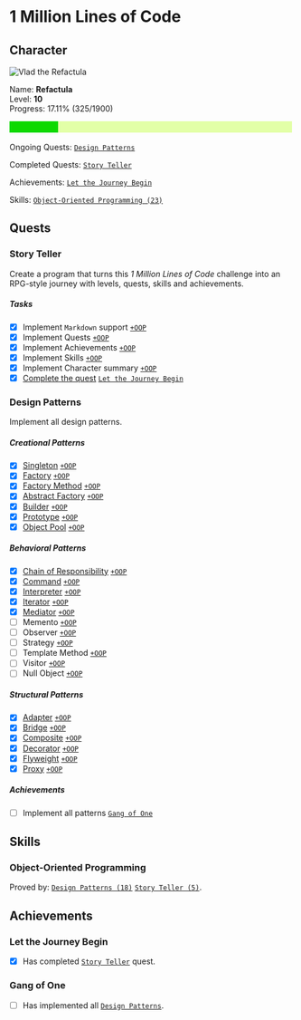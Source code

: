 # 1 Million Lines of Code

## Character

<img src="https://github.com/Refactula.png" alt="Vlad the Refactula" width="200px"/>

Name: **Refactula**  
Level: **10**  
Progress: 17.11% (325/1900)  

![Progress: 17.11%](Story/files/progress-bar.png)

Ongoing Quests: [`Design Patterns`](#design-patterns)

Completed Quests: [`Story Teller`](#story-teller)

Achievements: [`Let the Journey Begin`](#let-the-journey-begin)

Skills: [`Object-Oriented Programming (23)`](#object-oriented-programming)

## Quests

### Story Teller

Create a program that turns this *1 Million Lines of Code* challenge into an RPG-style journey with levels, quests, skills and achievements.

##### Tasks

* [x] Implement `Markdown` support [`+OOP`](#object-oriented-programming)
* [x] Implement Quests [`+OOP`](#object-oriented-programming)
* [x] Implement Achievements [`+OOP`](#object-oriented-programming)
* [x] Implement Skills [`+OOP`](#object-oriented-programming)
* [x] Implement Character summary [`+OOP`](#object-oriented-programming)
* [x] [Complete the quest](Story/src/main/java/refactula/story) [`Let the Journey Begin`](#let-the-journey-begin)

### Design Patterns

Implement all design patterns.

##### Creational Patterns

* [x] [Singleton](DesignPatterns/src/main/java/refactula/design/patterns/creational/singleton) [`+OOP`](#object-oriented-programming)
* [x] [Factory](DesignPatterns/src/main/java/refactula/design/patterns/creational/factory) [`+OOP`](#object-oriented-programming)
* [x] [Factory Method](DesignPatterns/src/main/java/refactula/design/patterns/creational/factory_method) [`+OOP`](#object-oriented-programming)
* [x] [Abstract Factory](DesignPatterns/src/main/java/refactula/design/patterns/creational/abstract_factory) [`+OOP`](#object-oriented-programming)
* [x] [Builder](DesignPatterns/src/main/java/refactula/design/patterns/creational/builder) [`+OOP`](#object-oriented-programming)
* [x] [Prototype](DesignPatterns/src/main/java/refactula/design/patterns/creational/prototype) [`+OOP`](#object-oriented-programming)
* [x] [Object Pool](DesignPatterns/src/main/java/refactula/design/patterns/creational/object_pool) [`+OOP`](#object-oriented-programming)

##### Behavioral Patterns

* [x] [Chain of Responsibility](DesignPatterns/src/main/java/refactula/design/patterns/behavioral/chain_of_responsibility) [`+OOP`](#object-oriented-programming)
* [x] [Command](DesignPatterns/src/main/java/refactula/design/patterns/behavioral/command) [`+OOP`](#object-oriented-programming)
* [x] [Interpreter](DesignPatterns/src/main/java/refactula/design/patterns/behavioral/interpreter) [`+OOP`](#object-oriented-programming)
* [x] [Iterator](DesignPatterns/src/main/java/refactula/design/patterns/behavioral/iterator) [`+OOP`](#object-oriented-programming)
* [x] [Mediator](DesignPatterns/src/main/java/refactula/design/patterns/behavioral/mediator) [`+OOP`](#object-oriented-programming)
* [ ] Memento [`+OOP`](#object-oriented-programming)
* [ ] Observer [`+OOP`](#object-oriented-programming)
* [ ] Strategy [`+OOP`](#object-oriented-programming)
* [ ] Template Method [`+OOP`](#object-oriented-programming)
* [ ] Visitor [`+OOP`](#object-oriented-programming)
* [ ] Null Object [`+OOP`](#object-oriented-programming)

##### Structural Patterns

* [x] [Adapter](DesignPatterns/src/main/java/refactula/design/patterns/structural/adapter) [`+OOP`](#object-oriented-programming)
* [x] [Bridge](DesignPatterns/src/main/java/refactula/design/patterns/structural/bridge) [`+OOP`](#object-oriented-programming)
* [x] [Composite](DesignPatterns/src/main/java/refactula/design/patterns/structural/composite) [`+OOP`](#object-oriented-programming)
* [x] [Decorator](DesignPatterns/src/main/java/refactula/design/patterns/structural/decorator) [`+OOP`](#object-oriented-programming)
* [x] [Flyweight](DesignPatterns/src/main/java/refactula/design/patterns/structural/flyweight) [`+OOP`](#object-oriented-programming)
* [x] [Proxy](DesignPatterns/src/main/java/refactula/design/patterns/structural/proxy) [`+OOP`](#object-oriented-programming)

##### Achievements

* [ ] Implement all patterns [`Gang of One`](#gang-of-one)

## Skills

### Object-Oriented Programming

Proved by: [`Design Patterns (18)`](#design-patterns) [`Story Teller (5)`](#story-teller).

## Achievements

### Let the Journey Begin

* [x] Has completed [`Story Teller`](#story-teller) quest.

### Gang of One

* [ ] Has implemented all [`Design Patterns`](#design-patterns).

